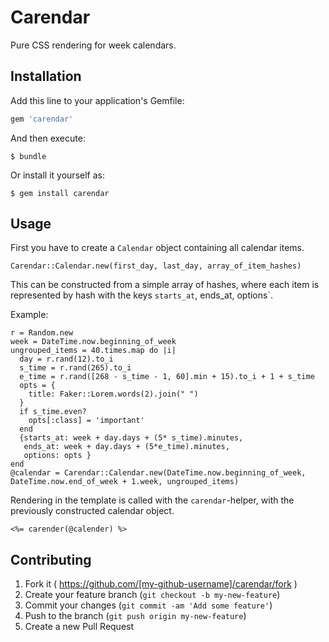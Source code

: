 # Carendar

Pure CSS rendering for week calendars.

## Installation

Add this line to your application's Gemfile:

```ruby
gem 'carendar'
```

And then execute:

    $ bundle

Or install it yourself as:

    $ gem install carendar

## Usage


First you have to create a `Calendar` object containing all calendar items.

    Carendar::Calendar.new(first_day, last_day, array_of_item_hashes)

This can be constructed from a simple array of hashes, where each item is represented by hash with the keys
`starts_at`, ends_at, options`.

Example:

    r = Random.new
    week = DateTime.now.beginning_of_week
    ungrouped_items = 40.times.map do |i|
      day = r.rand(12).to_i
      s_time = r.rand(265).to_i
      e_time = r.rand([268 - s_time - 1, 60].min + 15).to_i + 1 + s_time
      opts = {
        title: Faker::Lorem.words(2).join(" ")
      }
      if s_time.even?
        opts[:class] = 'important'
      end
      {starts_at: week + day.days + (5* s_time).minutes,
       ends_at: week + day.days + (5*e_time).minutes,
       options: opts }
    end
    @calendar = Carendar::Calendar.new(DateTime.now.beginning_of_week, DateTime.now.end_of_week + 1.week, ungrouped_items)

Rendering in the template is called with the `carendar`-helper, with the previously constructed calendar object.

    <%= carender(@calender) %>


## Contributing

1. Fork it ( https://github.com/[my-github-username]/carendar/fork )
2. Create your feature branch (`git checkout -b my-new-feature`)
3. Commit your changes (`git commit -am 'Add some feature'`)
4. Push to the branch (`git push origin my-new-feature`)
5. Create a new Pull Request
